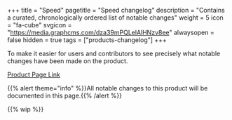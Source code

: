 +++
title = "Speed"
pagetitle = "Speed changelog"
description = "Contains a curated, chronologically ordered list of notable changes"
weight = 5
icon = "fa-cube"
svgicon = "https://media.graphcms.com/dza39mPQLelAlHNzv8ee"
alwaysopen = false
hidden = true
tags = ["products-changelog"]
+++

To make it easier for users and contributors to see precisely what notable changes have been made on the product.

[Product Page Link](https://www.travelgatex.com/products/speed)

{{% alert theme="info" %}}All notable changes to this product will be documented in this page.{{% /alert %}}

{{% wip %}}

